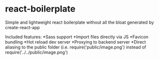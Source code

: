 # react-boilerplate
Simple and lightweight react boilerplate without all the bloat generated by create-react-app

Included features:
*Sass support
*Import files directly via JS
*Favicon bundling
*Hot reload dev server
*Proxying to backend server
*Direct aliasing to the public folder (i.e. require('public/image.png') instead of require('../../public/image.png')
